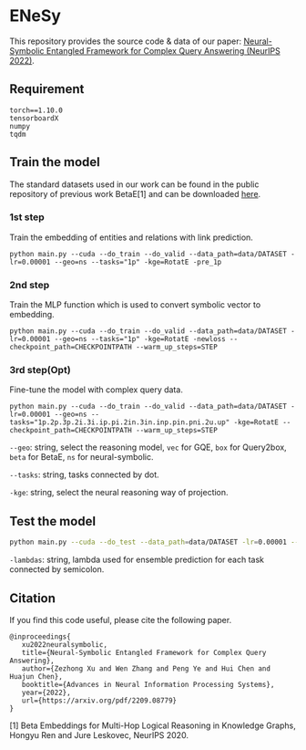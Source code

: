 # ENeSy

This repository provides the source code & data of our paper: [Neural-Symbolic Entangled Framework for Complex Query Answering (NeurIPS 2022)](https://arxiv.org/pdf/2209.08779).

## Requirement

```
torch==1.10.0
tensorboardX
numpy
tqdm
```

## Train the model

The standard datasets used in our work can be found in the public repository of previous work BetaE[1] and can be downloaded [here](http://snap.stanford.edu/betae/KG_data.zip).

### 1st step

Train the embedding of entities and relations with link prediction.

```shell
python main.py --cuda --do_train --do_valid --data_path=data/DATASET -lr=0.00001 --geo=ns --tasks="1p" -kge=RotatE -pre_1p
```

### 2nd step

Train the MLP function which is used to convert symbolic vector to embedding.

```shell
python main.py --cuda --do_train --do_valid --data_path=data/DATASET -lr=0.00001 --geo=ns --tasks="1p" -kge=RotatE -newloss --checkpoint_path=CHECKPOINTPATH --warm_up_steps=STEP
```

### 3rd step(Opt)

Fine-tune the model with complex query data.

```shell
python main.py --cuda --do_train --do_valid --data_path=data/DATASET -lr=0.00001 --geo=ns --tasks="1p.2p.3p.2i.3i.ip.pi.2in.3in.inp.pin.pni.2u.up" -kge=RotatE --checkpoint_path=CHECKPOINTPATH --warm_up_steps=STEP
```

`--geo`: string, select the reasoning model, `vec` for GQE, `box` for Query2box, `beta` for BetaE, `ns` for neural-symbolic.

`--tasks`: string, tasks connected by dot.

`-kge`: string, select the neural reasoning way of projection.

## Test the model

```bash
python main.py --cuda --do_test --data_path=data/DATASET -lr=0.00001 --geo=ns --tasks="1p.2p.3p.2i.3i.ip.pi.2in.3in.inp.pin.pni.2u.up" -kge=RotatE --checkpoint_path=CHECKPOINTPATH -lambdas="0.5;0.5;0.5;0.5;0.5;0.5;0.5;0.5;0.5;0.5;0.5;0.5;0.5;0.5"
```

`-lambdas`: string, lambda used for ensemble prediction for each task connected by semicolon.

## Citation

If you find this code useful, please cite the following paper.
 ```
@inproceedings{
    xu2022neuralsymbolic,
    title={Neural-Symbolic Entangled Framework for Complex Query Answering},
    author={Zezhong Xu and Wen Zhang and Peng Ye and Hui Chen and Huajun Chen},
    booktitle={Advances in Neural Information Processing Systems},
    year={2022},
    url={https://arxiv.org/pdf/2209.08779}
}
 ```

[1] Beta Embeddings for Multi-Hop Logical Reasoning in Knowledge Graphs, Hongyu Ren and Jure Leskovec, NeurIPS 2020.
